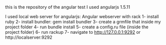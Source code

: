 this is the repository of the angular test
I used angularjs 1.5.11

I used local web server for angularjs: Angular webserver with rack
1- install ruby
2- install bundler: gem install bundler
3- create a grmfile that inside my project folder
4- run bundle install
5- create a config.ru file (inside the project folder)
6- run rackup
7- navigate to http://127.0.0.1:9292 or http://localserver:9292
